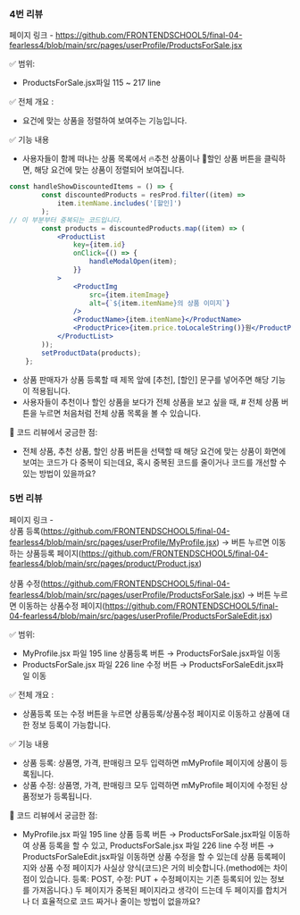 ### 4번 리뷰<br> 
페이지 링크 - https://github.com/FRONTENDSCHOOL5/final-04-fearless4/blob/main/src/pages/userProfile/ProductsForSale.jsx<br>

✅ 범위: 
- ProductsForSale.jsx파일 115 ~ 217 line

✅ 전체 개요 :
- 요건에 맞는 상품을 정렬하여 보여주는 기능입니다.

✅ 기능 내용
- 사용자들이 함께 떠나는 상품 목록에서 🔥추천 상품이나 🤑할인 상품 버튼을 클릭하면, 해당 요건에 맞는 상품이 정렬되어 보여집니다.
```jsx
const handleShowDiscountedItems = () => {
		const discountedProducts = resProd.filter((item) =>
			item.itemName.includes('[할인]')
		);
// 이 부분부터 중복되는 코드입니다.
		const products = discountedProducts.map((item) => (
			<ProductList
				key={item.id}
				onClick={() => {
					handleModalOpen(item);
				}}
			>
				<ProductImg
					src={item.itemImage}
					alt={`${item.itemName}의 상품 이미지`}
				/>
				<ProductName>{item.itemName}</ProductName>
				<ProductPrice>{item.price.toLocaleString()}원</ProductPrice>
			</ProductList>
		));
		setProductData(products);
	};
```
- 상품 판매자가 상품 등록할 때 제목 앞에 [추천], [할인] 문구를 넣어주면 해당 기능이 적용됩니다.
- 사용자들이 추천이나 할인 상품을 보다가 전체 상품을 보고 싶을 때, # 전체 상품 버튼을 누르면 처음처럼 전체 상품 목록을 볼 수 있습니다.


🤔 코드 리뷰에서 궁금한 점: 
- 전체 상품, 추천 상품, 할인 상품 버튼을 선택할 때 해당 요건에 맞는 상품이 화면에 보여는 코드가 다 중복이 되는데요, 혹시 중복된 코드를 줄이거나 코드를 개선할 수 있는 방법이 있을까요?


### 5번 리뷰<br> 
페이지 링크 -<br> 
상품 등록(https://github.com/FRONTENDSCHOOL5/final-04-fearless4/blob/main/src/pages/userProfile/MyProfile.jsx) → 버튼 누르면 이동하는 상품등록 페이지(https://github.com/FRONTENDSCHOOL5/final-04-fearless4/blob/main/src/pages/product/Product.jsx)<br><br>
상품 수정(https://github.com/FRONTENDSCHOOL5/final-04-fearless4/blob/main/src/pages/userProfile/ProductsForSale.jsx) → 버튼 누르면 이동하는 상품수정 페이지(https://github.com/FRONTENDSCHOOL5/final-04-fearless4/blob/main/src/pages/userProfile/ProductsForSaleEdit.jsx)

✅ 범위: 
- MyProfile.jsx 파일 195 line 상품등록 버튼 → ProductsForSale.jsx파일 이동
- ProductsForSale.jsx 파일 226 line 수정 버튼 → ProductsForSaleEdit.jsx파일 이동

✅ 전체 개요 :
- 상품등록 또는 수정 버튼을 누르면 상품등록/상품수정 페이지로 이동하고 상품에 대한 정보 등록이 가능합니다.

✅ 기능 내용
- 상품 등록: 상품명, 가격, 판매링크 모두 입력하면 mMyProfile 페이지에 상품이 등록됩니다.
- 상품 수정: 상품명, 가격, 판매링크 모두 입력하면 mMyProfile 페이지에 수정된 상품정보가 등록됩니다.
  
🤔 코드 리뷰에서 궁금한 점: 
- MyProfile.jsx 파일 195 line 상품 등록 버튼 → ProductsForSale.jsx파일 이동하여 상품 등록을 할 수 있고, ProductsForSale.jsx 파일 226 line 수정 버튼 → ProductsForSaleEdit.jsx파일 이동하면 상품 수정을 할 수 있는데 상품 등록페이지와 상품 수정 페이지가 사실상 양식(코드)은 거의 비슷합니다.(method에는 차이점이 있습니다. 등록: POST, 수정: PUT  + 수정페이지는 기존 등록되어 있는 정보를 가져옵니다.) 두 페이지가 중복된 페이지라고 생각이 드는데 두 페이지를 합치거나 더 효율적으로 코드 짜거나 줄이는 방법이 없을까요? 

